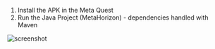1. Install the APK in the Meta Quest
2. Run the Java Project (MetaHorizon) - dependencies handled with Maven

![screenshot](https://github.com/user-attachments/assets/81b41b22-d5e7-4334-9199-1a5bfa1342ad)
